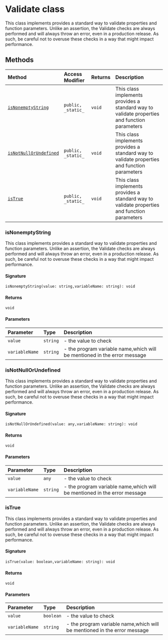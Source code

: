 # Validate class





This class implements provides a standard way to validate properties and function parameters. 
Unlike an assertion, the Validate checks are always performed and will always throw an error, 
even in a production release. As such, be careful not to overuse these checks in a way 
that might impact performance.






## Methods

| Method	   | Access Modifier | Returns	| Description|
|:-------------|:----|:-------|:-----------|
|[`isNonemptyString`](#isnonemptystring)     | `public, _static_` | `void` | This class implements provides a standard way to validate properties and function parameters |
|[`isNotNullOrUndefined`](#isnotnullorundefined)     | `public, _static_` | `void` | This class implements provides a standard way to validate properties and function parameters |
|[`isTrue`](#istrue)     | `public, _static_` | `void` | This class implements provides a standard way to validate properties and function parameters |





### isNonemptyString

This class implements provides a standard way to validate properties and function parameters. 
Unlike an assertion, the Validate checks are always performed and will always throw an error, 
even in a production release. As such, be careful not to overuse these checks in a way 
that might impact performance.

#### Signature
`isNonemptyString(value: string,variableName: string): void`

#### Returns
`void`


#### Parameters


| Parameter	   | Type    | Description |
|:-------------|:---------------|:------------|
| `value`    | `string` | - the value to check |
| `variableName`    | `string` | - the program variable name,which will be mentioned in the error message |


### isNotNullOrUndefined

This class implements provides a standard way to validate properties and function parameters. 
Unlike an assertion, the Validate checks are always performed and will always throw an error, 
even in a production release. As such, be careful not to overuse these checks in a way 
that might impact performance.

#### Signature
`isNotNullOrUndefined(value: any,variableName: string): void`

#### Returns
`void`


#### Parameters


| Parameter	   | Type    | Description |
|:-------------|:---------------|:------------|
| `value`    | `any` | - the value to check |
| `variableName`    | `string` | - the program variable name,which will be mentioned in the error message |


### isTrue

This class implements provides a standard way to validate properties and function parameters. 
Unlike an assertion, the Validate checks are always performed and will always throw an error, 
even in a production release. As such, be careful not to overuse these checks in a way 
that might impact performance.

#### Signature
`isTrue(value: boolean,variableName: string): void`

#### Returns
`void`


#### Parameters


| Parameter	   | Type    | Description |
|:-------------|:---------------|:------------|
| `value`    | `boolean` | - the value to check |
| `variableName`    | `string` | - the program variable name,which will be mentioned in the error message |

